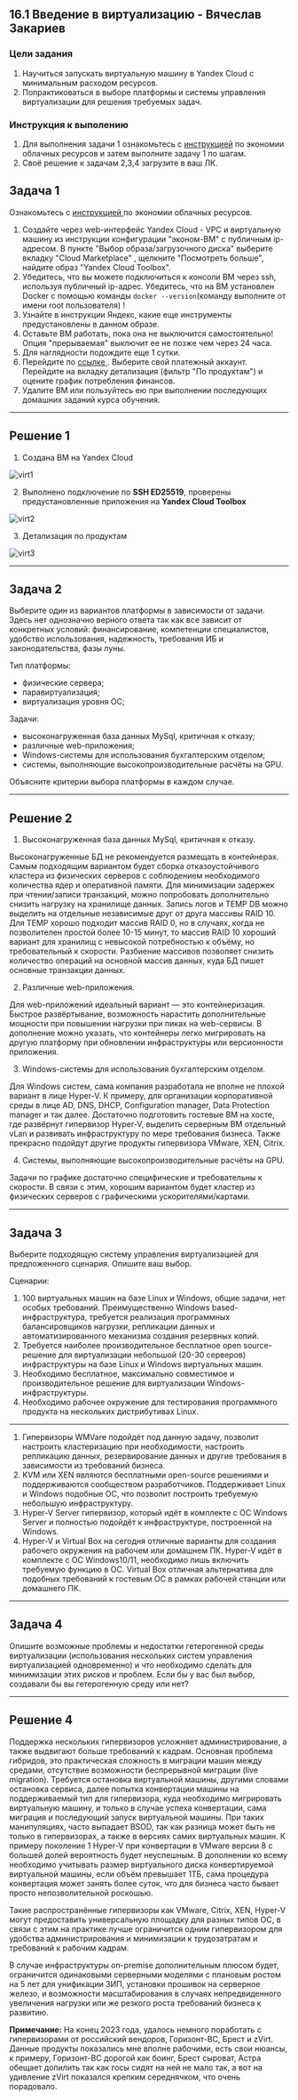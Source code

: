 ## 16.1 Введение в виртуализацию - Вячеслав Закариев

### Цели задания
1. Научиться запускать виртуальную машину в Yandex Cloud с минимальным расходом ресурсов.
2. Попрактиковаться в выборе платформы  и системы управления виртуализации для решения требуемых задач.

### Инструкция к выполению

1. Для выполнения задачи 1 ознакомьтесь с [инструкцией](https://github.com/netology-code/devops-materials/blob/master/cloudwork.MD) по экономии облачных ресурсов и затем выполните задачу 1 по шагам.
2. Своё решение к задачам 2,3,4 загрузите  в ваш ЛК.

## Задача 1

Ознакомьтесь с [инструкцией ](https://github.com/netology-code/devops-materials/blob/master/cloudwork.MD) по экономии облачных ресурсов.

1. Создайте через web-интерфейс Yandex Cloud - VPC и виртуальную машину из инструкции конфигурации "эконом-ВМ" с публичным ip-адресом. В пункте "Выбор образа/загрузочного диска" выберите вкладку "Cloud Marketplace" , щелкните "Посмотреть больше", найдите образ "Yandex Cloud Toolbox".
2. Убедитесь, что вы можете подключиться к консоли ВМ через ssh, используя публичный ip-адрес. Убедитесь, что на ВМ установлен Docker с помощью команды ```docker --version```(команду выполните от имени root пользователя) !
3. Узнайте в инструкции Яндекс, какие еще инструменты предустановлены в данном образе.
4. Оставьте ВМ работать, пока она не выключится самостоятельно! Опция "прерываемая" выключит ее не позже чем через 24 часа. 
5. Для наглядности подождите еще 1 сутки.
6. Перейдите по [ссылке ](https://console.cloud.yandex.ru/billing?section=accounts). Выберите свой платежный аккаунт. Перейдите на вкладку детализация (фильтр "По продуктам") и оцените график потребления финансов.
7. Удалите ВМ или пользуйтесь ею при выполнении последующих домашних заданий курса обучения.

---

## Решение 1

1. Создана ВМ на Yandex Cloud

![virt1](https://github.com/SlavaZakariev/netology/blob/e519d31aa6201bc64b5b96a3ecb41c0810c85a09/virtualization-containerization/16.1_virtualization/resources/virt_1.1.jpg)

2. Выполнено подключение по **SSH ED25519**, проверены предустановленные приложения на **Yandex Cloud Toolbox**

![virt2](https://github.com/SlavaZakariev/netology/blob/e519d31aa6201bc64b5b96a3ecb41c0810c85a09/virtualization-containerization/16.1_virtualization/resources/virt_1.2.jpg)

3. Детализация по продуктам

![virt3](https://github.com/SlavaZakariev/netology/blob/e519d31aa6201bc64b5b96a3ecb41c0810c85a09/virtualization-containerization/16.1_virtualization/resources/virt_1.3.jpg)

---

## Задача 2

Выберите один из вариантов платформы в зависимости от задачи. Здесь нет однозначно верного ответа так как все зависит от конкретных условий: финансирование, компетенции специалистов, удобство использования, надежность, требования ИБ и законодательства, фазы луны.

Тип платформы:

- физические сервера;
- паравиртуализация;
- виртуализация уровня ОС;

Задачи:

- высоконагруженная база данных MySql, критичная к отказу;
- различные web-приложения;
- Windows-системы для использования бухгалтерским отделом;
- системы, выполняющие высокопроизводительные расчёты на GPU.

Объясните критерии выбора платформы в каждом случае.

---

## Решение 2

1. Высоконагруженная база данных MySql, критичная к отказу.

Высоконагруженные БД не рекомендуется размещать в контейнерах. Самым подходящим вариантом будет сборка отказоустойчивого кластера из физических серверов с соблюдением необходимого количества ядер и оперативной памяти. Для минимизации задержек при чтении/записи транзакций, можно попробовать дополнительно снизить нагрузку на хранилище данных. Запись логов и TEMP DB можно выделить на отдельные независимые друг от друга массивы RAID 10. Для TEMP хорошо подходит массив RAID 0, но в случаях, когда не позволителен простой более 10-15 минут, то массив RAID 10 хороший вариант для хранилищ с невысокой потребностью к объёму, но требовательный к скорости. Разбиение массивов позволяет снизить количество операций на основной массив данных, куда БД пишет основные транзакции данных. 
   
2. Различные web-приложения.

Для web-приложений идеальный вариант — это контейнеризация. Быстрое развёртывание, возможность нарастить дополнительные мощности при повышении нагрузки при пиках на web-сервисы. В дополнение можно указать, что контейнеры легко мигрировать на другую платформу при обновлении инфраструктуры или версионности приложения. 
   
3. Windows-системы для использования бухгалтерским отделом.

Для Windows систем, сама компания разработала не вполне не плохой вариант в лице Hyper-V. К примеру, для организации корпоративной среды в лице AD, DNS, DHCP, Configuration manager, Data Protection manager и так далее. Достаточно подготовить гостевые ВМ на хосте, где развёрнут гипервизор Hyper-V, выделить серверным ВМ отдельный vLan и развивать инфраструктуру по мере требования бизнеса. Также прекрасно подойдут другие продукты гипервизора VMware, XEN, Citrix. 
 
4. Системы, выполняющие высокопроизводительные расчёты на GPU.

Задачи по графике достаточно специфические и требовательны к скорости. В связи с этим, хорошим вариантом будет кластер из физических серверов с графическими ускорителями/картами.

---

## Задача 3

Выберите подходящую систему управления виртуализацией для предложенного сценария. Опишите ваш выбор.

Сценарии:

1. 100 виртуальных машин на базе Linux и Windows, общие задачи, нет особых требований. Преимущественно Windows based-инфраструктура, требуется реализация программных балансировщиков нагрузки, репликации данных и автоматизированного механизма создания резервных копий.
2. Требуется наиболее производительное бесплатное open source-решение для виртуализации небольшой (20-30 серверов) инфраструктуры на базе Linux и Windows виртуальных машин.
3. Необходимо бесплатное, максимально совместимое и производительное решение для виртуализации Windows-инфраструктуры.
4. Необходимо рабочее окружение для тестирования программного продукта на нескольких дистрибутивах Linux.

---

1. Гипервизоры WMVare подойдёт под данную задачу, позволит настроить кластеризацию при необходимости, настроить репликацию данных, резервирование данных и другие требования в зависимости из требований бизнеса.
2. KVM или XEN являются бесплатными open-source решениями и поддерживаются сообществом разработчиков. Поддерживает Linux и Windows подобные ОС, что позволит построить требуемую небольшую инфраструктуру.
3. Hyper-V Server гипервизор, который идёт в комплекте с ОС Windows Server и полностью подойдёт к инфраструктуре, построенной на Windows.
4. Hyper-V и Virtual Box на сегодня отличные варианты для создания рабочего окружения на рабочем или домашнем ПК. Hyper-V идёт в комплекте с ОС Windows10/11, необходимо лишь включить требуемую функцию в ОС. Virtual Box отличная альтернатива для подобных требований к гостевым ОС в рамках рабочей станции или домашнего ПК.


---

## Задача 4

Опишите возможные проблемы и недостатки гетерогенной среды виртуализации (использования нескольких систем управления виртуализацией одновременно) и что необходимо сделать для минимизации этих рисков и проблем. Если бы у вас был выбор, создавали бы вы гетерогенную среду или нет?

---

## Решение 4

Поддержка нескольких гипервизоров усложняет администрирование, а также выдвигают больше требований к кадрам. Основная проблема гибридов, это практическая сложность в миграции машин между средами, отсутствие возможности беспрерывной миграции (live migration). Требуется остановка виртуальной машины, другими словами остановка сервиса, далее попытка конвертации машины на поддерживаемый тип для гипервизора, куда необходимо мигрировать виртуальную машину, и только в случае успеха конвертации, сама миграция и последующий запуск виртуальной машины. При таких манипуляциях, часто выпадает BSOD, так как разница может быть не только в гипервизорах, а также в версиях самих виртуальных машин. К примеру поколение 1 Hyper-V при конвертации в VMware версии 8 с большей долей вероятность будет неуспешным. В дополнении ко всему необходимо учитывать размер виртуального диска конвертируемой виртуальной машины, если объём превышает 1ТБ, сама процедура конвертация может занять более суток, что для бизнеса часто бывает просто непозволительной роскошью. 

Такие распространённые гипервизоры как VMware, Citrix, XEN, Hyper-V могут предоставить универсальную площадку для разных типов ОС, в связи с этим на практике лучше ограничится одним гипервизором для удобства администрирования и минимизации к трудозатратам и требований к рабочим кадрам. 

В случае инфраструктуры on-premise дополнительным плюсом будет, ограничится одинаковыми серверными моделями с плановым ростом на 5 лет для унификации ЗИП, установки прошивок на серверное железо, и возможности масштабирования в случаях непредвиденного увеличения нагрузки или же резкого роста требований бизнеса к развитию.

**Примечание:** На конец 2023 года, удалось немного поработать с гипервизорами от российский вендоров, Горизонт-ВС, Брест и zVirt. Данные продукты показались мне вполне рабочими, есть свои нюансы, к примеру, Горизонт-ВС дорогой как боинг, Брест сыроват, Астра обещает допилить так как госы сидят на ней не мало так, а вот на удивление zVirt показался крепким середнячком, что очень порадовало.

